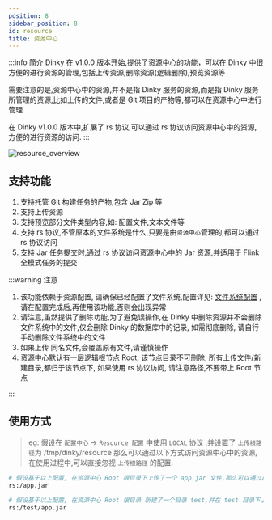 ```yaml
---
position: 8
sidebar_position: 8
id: resource
title: 资源中心
---
```


:::info 简介
Dinky 在 v1.0.0 版本开始,提供了资源中心的功能，可以在 Dinky 中很方便的进行资源的管理,包括上传资源,删除资源(逻辑删除),预览资源等

需要注意的是,资源中心中的资源,并不是指 Dinky 服务的资源,而是指 Dinky 服务所管理的资源,比如上传的文件,或者是 Git 项目的产物等,都可以在资源中心中进行管理

在 Dinky v1.0.0 版本中,扩展了 rs 协议,可以通过 rs 协议访问资源中心中的资源,方便的进行资源的访问.
:::


![resource_overview](http://pic.dinky.org.cn/dinky/docs/zh-CN/user_guide/register_center/resource/resource_overview.png)

## 支持功能
1. 支持托管 Git 构建任务的产物,包含 Jar Zip 等
2. 支持上传资源
3. 支持预览部分文件类型内容,如: 配置文件,文本文件等
4. 支持 rs 协议,不管原本的文件系统是什么,只要是由`资源中心`管理的,都可以通过 rs 协议访问
5. 支持 Jar 任务提交时,通过 rs 协议访问资源中心中的 Jar 资源,并适用于 Flink 全模式任务的提交



:::warning 注意

1. 该功能依赖于资源配置, 请确保已经配置了文件系统,配置详见: [文件系统配置](../system_setting/global_settings/resource_setting) ,请在配置完成后,再使用该功能,否则会出现异常
2. 请注意,虽然提供了删除功能,为了避免误操作,在 Dinky 中删除资源并不会删除文件系统中的文件,仅会删除 Dinky 的数据库中的记录, 如需彻底删除, 请自行手动删除文件系统中的文件
3. 如果上传 同名文件,会覆盖原有文件,请谨慎操作
4. 资源中心默认有一层逻辑根节点 Root, 该节点目录不可删除, 所有上传文件/新建目录,都归于该节点下, 如果使用 rs 协议访问, 请注意路径,不要带上 Root 节点

:::



## 使用方式

> eg: 假设在 `配置中心` -> `Resource 配置` 中使用 `LOCAL` 协议 ,并设置了 `上传根路径`为 /tmp/dinky/resource
> 那么可以通过以下方式访问资源中心中的资源, 在使用过程中,可以直接忽视 `上传根路径` 的配置.

```bash
# 假设基于以上配置, 在资源中心 Root 根目录下上传了一个 app.jar 文件,那么可以通过以下方式访问
rs:/app.jar

# 假设基于以上配置, 在资源中心 Root 根目录 新建了一个目录 test,并在 test 目录下上传了一个 app.jar 文件,那么可以通过以下方式访问
rs:/test/app.jar
```
